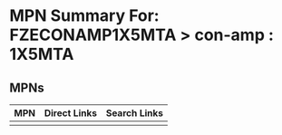 



# MPN Summary For: FZECONAMP1X5MTA > con-amp : 1X5MTA

## MPNs
  

|MPN|Direct Links|Search Links|
| :--- | :--- | :--- |
||||
